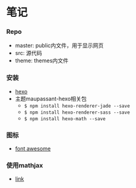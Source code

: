 # 笔记

### Repo
* master: public内文件，用于显示网页
* src: 源代码
* theme: themes内文件

### 安装
* [hexo](https://hexo.io/docs/)
* 主题maupassant-hexo相关包
  - `$ npm install hexo-renderer-jade --save`
  - `$ npm install hexo-renderer-sass --save`
  - `$ npm install hexo-math --save`

### 图标
* [font awesome](http://fontawesome.io/)

### 使用mathjax
* [link](https://zhongpu.info/2016/05/06/Mathjax%20and%20Hexo/)
